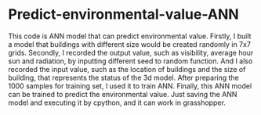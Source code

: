 # Predict-environmental-value-ANN
This code is ANN model that can predict environmental value. Firstly, I built a model that buildings with different size would be created randomly in 7x7 grids. Secondly, I recorded the output value, such as visibility, average hour sun and radiation, by inputting different seed to random function. And I also recorded the input value, such as the location of buildings and the size of building, that represents the status of the 3d model. After preparing the 1000 samples for training set, I used it to train ANN. Finally, this ANN model can be trained to predict the environmental value. Just saving the ANN model and executing it by cpython, and it can work in grasshopper.
